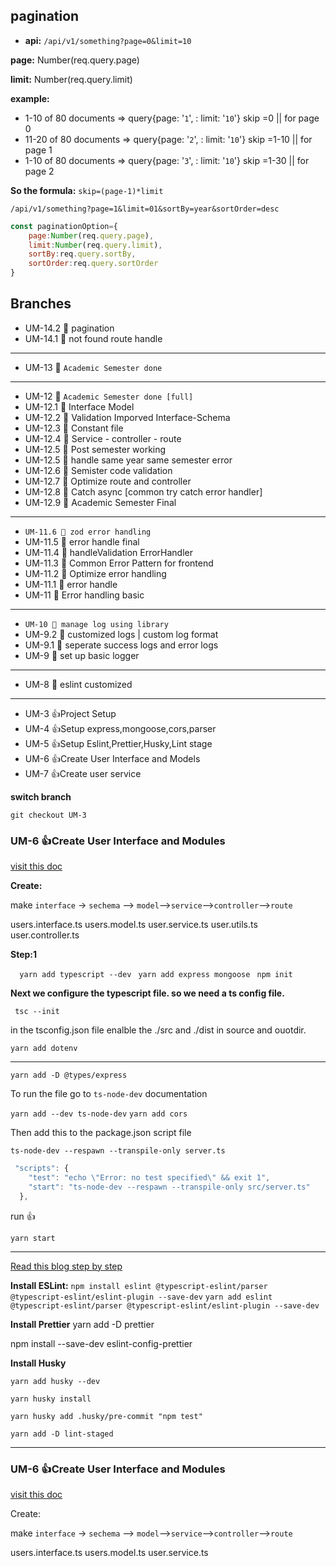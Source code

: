 ##    pagination


-    **api:** `/api/v1/something?page=0&limit=10`

**page:** Number(req.query.page)

**limit:** Number(req.query.limit)

**example:**
-    1-10 of 80 documents => query{page: '`1`', : limit: '`10`'} skip =0 || for page 0
-    11-20 of 80 documents => query{page: '`2`', : limit: '`10`'} skip =1-10 || for page 1
-    1-10 of 80 documents => query{page: '`3`', : limit: '`10`'} skip =1-30 || for page 2

**So the formula:** `skip=(page-1)*limit`

`/api/v1/something?page=1&limit=01&sortBy=year&sortOrder=desc`
```javascript
const paginationOption={
    page:Number(req.query.page),
    limit:Number(req.query.limit),
    sortBy:req.query.sortBy,
    sortOrder:req.query.sortOrder
}
```


##    Branches

-    UM-14.2 📆 pagination
-    UM-14.1 🔏 not found route handle

---
-    UM-13 🔏  `Academic Semester done`
---
-    UM-12 🔏 `Academic Semester done [full]`
-    UM-12.1 🔏  Interface Model
-    UM-12.2 🔏  Validation Imporved Interface-Schema
-    UM-12.3 🔏  Constant file
-    UM-12.4 🔏  Service - controller - route
-    UM-12.5 🔏  Post semester working
-    UM-12.5 🔏  handle same year same semester error
-    UM-12.6 🔏  Semister code validation
-    UM-12.7 🔏  Optimize route and controller
-    UM-12.8 🔏  Catch async [common try catch error handler]
-    UM-12.9 🔏  Academic Semester Final

---
-    `UM-11.6 🔏 zod error handling`
-    UM-11.5 🔏 error handle final
-    UM-11.4 🔏 handleValidation ErrorHandler
-    UM-11.3 🔏 Common Error Pattern for frontend
-    UM-11.2 🔏 Optimize error handling
-    UM-11.1 🔏 error handle 
-    UM-11 🔏 Error handling basic
---
-    `UM-10 🔏 manage log using library`
-    UM-9.2 🔏 customized logs | custom log format
-    UM-9.1 🔏 seperate success logs and error logs
-    UM-9 🔏 set up basic logger
---
-    UM-8 🦜 eslint customized

---
- UM-3 👍Project Setup
- UM-4 👍Setup express,mongoose,cors,parser
- UM-5 👍Setup Eslint,Prettier,Husky,Lint stage
- UM-6 👍Create User Interface and Models
- UM-7 👍Create user service



**switch branch**

`git checkout UM-3`

### UM-6 👍Create User Interface and Modules

[visit this doc](https://mongoosejs.com/docs/typescript.html)

**Create:**

make `interface` -> `sechema` --> `model`-->`service`-->`controller`-->`route`

  users.interface.ts
  users.model.ts
  user.service.ts
  user.utils.ts
  user.controller.ts




**Step:1**

 `  yarn add typescript --dev`
  ` yarn add express mongoose`
  ` npm init`

**Next we configure the typescript file. so we need a ts config file.**

` tsc --init`

in the tsconfig.json file enalble the ./src and ./dist in source and ouotdir.

`yarn add dotenv`

---

`yarn add -D @types/express`

To run the file go to `ts-node-dev` documentation

`yarn add --dev ts-node-dev`
`yarn add cors`

Then add this to the package.json script file

    ts-node-dev --respawn --transpile-only server.ts

```js
 "scripts": {
    "test": "echo \"Error: no test specified\" && exit 1",
    "start": "ts-node-dev --respawn --transpile-only src/server.ts"
  },
```

run 👍

    yarn start
    
---
[Read this blog step by step](https://blog.logrocket.com/linting-typescript-eslint-prettier/)

**Install ESLint:**
`npm install eslint @typescript-eslint/parser @typescript-eslint/eslint-plugin --save-dev`
`yarn add eslint @typescript-eslint/parser @typescript-eslint/eslint-plugin --save-dev`


**Install Prettier**
yarn add -D prettier

npm install --save-dev eslint-config-prettier

**Install Husky**

`yarn add husky --dev`

`yarn husky install`

`yarn husky add .husky/pre-commit "npm test"`

`yarn add -D lint-staged`

---
### UM-6 👍Create User Interface and Modules

[visit this doc](https://mongoosejs.com/docs/typescript.html)

Create:

make `interface` -> `sechema` --> `model`-->`service`-->`controller`-->`route`

  users.interface.ts
  users.model.ts
  user.service.ts
